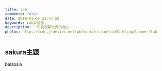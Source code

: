 ```yaml
---
title: lab
comments: false
date: 2019-01-05 21:47:59
keywords: Lab实验室
description: 一个发现新世界的地方
photos: https://cdn.jsdelivr.net/gh/monsterchan/cdn@1.6/img/banner/lab.jpg
---
```


## sakura主题
balabala